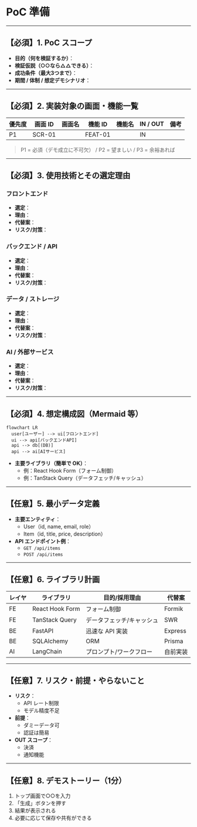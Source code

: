 # PoC 準備

---

## 【必須】1. PoC スコープ
- **目的（何を検証するか）**：
- **検証仮説（○○なら△△できる）**：
- **成功条件（最大3つまで）**：
- **期間 / 体制 / 想定デモシナリオ**：

---

## 【必須】2. 実装対象の画面・機能一覧
| 優先度 | 画面 ID | 画面名 | 機能 ID | 機能名 | IN / OUT | 備考 |
|---|---|---|---|---|---|---|
| P1 | SCR-01 |  | FEAT-01 |  | IN |  |

> P1 = 必須（デモ成立に不可欠） / P2 = 望ましい / P3 = 余裕あれば

---

## 【必須】3. 使用技術とその選定理由
### フロントエンド
- **選定**：
- **理由**：
- **代替案**：
- **リスク/対策**：

### バックエンド / API
- **選定**：
- **理由**：
- **代替案**：
- **リスク/対策**：

### データ / ストレージ
- **選定**：
- **理由**：
- **代替案**：
- **リスク/対策**：

### AI / 外部サービス
- **選定**：
- **理由**：
- **代替案**：
- **リスク/対策**：

---

## 【必須】4. 想定構成図（Mermaid 等）
```mermaid
flowchart LR
  user[ユーザー] --> ui[フロントエンド]
  ui --> api[バックエンドAPI]
  api --> db[(DB)]
  api --> ai[AIサービス]
```

- **主要ライブラリ（簡単で OK）**：
  - 例：React Hook Form（フォーム制御）
  - 例：TanStack Query（データフェッチ/キャッシュ）

---

## 【任意】5. 最小データ定義
- **主要エンティティ**：
  - User（id, name, email, role）
  - Item（id, title, price, description）
- **API エンドポイント例**：
  - `GET /api/items`
  - `POST /api/items`

---

## 【任意】6. ライブラリ計画
| レイヤ | ライブラリ | 目的/採用理由 | 代替案 |
|---|---|---|---|
| FE | React Hook Form | フォーム制御 | Formik |
| FE | TanStack Query | データフェッチ/キャッシュ | SWR |
| BE | FastAPI | 迅速な API 実装 | Express |
| BE | SQLAlchemy | ORM | Prisma |
| AI | LangChain | プロンプト/ワークフロー | 自前実装 |

---

## 【任意】7. リスク・前提・やらないこと
- **リスク**：
  - API レート制限
  - モデル精度不足
- **前提**：
  - ダミーデータ可
  - 認証は簡易
- **OUT スコープ**：
  - 決済
  - 通知機能

---

## 【任意】8. デモストーリー（1分）
1. トップ画面で○○を入力
2. 「生成」ボタンを押す
3. 結果が表示される
4. 必要に応じて保存や共有ができる
